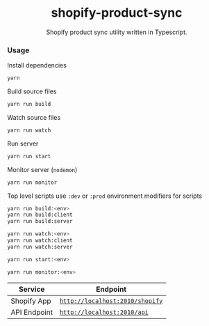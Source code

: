 <h1 align="center">shopify-product-sync</h1>

<p align="center">Shopify product sync utility written in Typescript.</p>

### Usage

Install dependencies
```bash
yarn
```

Build source files
```bash
yarn run build
```

Watch source files
```bash
yarn run watch
```

Run server
```bash
yarn run start
```

Monitor server (`nodemon`)
```bash
yarn run monitor
```

Top level scripts use `:dev` or `:prod` environment modifiers for scripts
```bash
yarn run build:<env>
yarn run build:client
yarn run build:server

yarn run watch:<env>
yarn run watch:client
yarn run watch:server

yarn run start:<env>

yarn run monitor:<env>
```

| Service      | Endpoint      |
| ------------ | ------------- |
| Shopify App  | [`http://localhost:2010/shopify`](http://localhost:2010/shopify) |
| API Endpoint | [`http://localhost:2010/api`](http://localhost:2010/api) |
